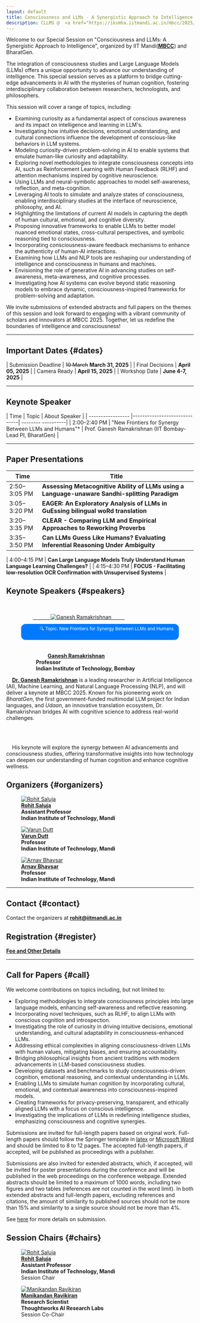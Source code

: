 ```yaml
---
layout: default
title: Consciousness and LLMs - A Synergistic Approach to Intelligence
description: CLLMS @  <a href="https://iksmha.iitmandi.ac.in/mbcc/2025/"><b>MBCC</b></a> 2025, June 4-7, 2025
---
```





Welcome to our Special Session on "Consciousness and LLMs: A Synergistic Approach to Intelligence", organized by  IIT Mandi(<a href="https://iksmha.iitmandi.ac.in/mbcc/2025/"><b>MBCC</b></a>) and BharatGen.

The integration of consciousness studies and Large Language Models (LLMs) offers a unique opportunity to advance our understanding of intelligence. This special session serves as a platform to bridge cutting-edge advancements in AI with the mysteries of human cognition, fostering interdisciplinary collaboration between researchers, technologists, and philosophers.

This session will cover a range of topics, including:

+ Examining curiosity as a fundamental aspect of conscious awareness and its impact on intelligence and learning in LLM's. 
+ Investigating how intuitive decisions, emotional understanding, and cultural connections influence the development of conscious-like behaviors in LLM systems. 
+ Modeling curiosity-driven problem-solving in AI to enable systems that emulate human-like curiosity and adaptability.
+ Exploring novel methodologies to integrate consciousness concepts into AI, such as Reinforcement Learning with Human Feedback (RLHF) and attention mechanisms inspired by cognitive neuroscience. 
+ Using LLMs and neural-symbolic approaches to model self-awareness, reflection, and meta-cognition. 
+ Leveraging AI tools to simulate and analyze states of consciousness, enabling interdisciplinary studies at the interface of neuroscience, philosophy, and AI.
+ Highlighting the limitations of current AI models in capturing the depth of human cultural, emotional, and cognitive diversity. 
+ Proposing innovative frameworks to enable LLMs to better model nuanced emotional states, cross-cultural perspectives, and symbolic reasoning tied to consciousness. 
+ Incorporating consciousness-aware feedback mechanisms to enhance the authenticity of human-AI interactions.
+ Examining how LLMs and NLP tools are reshaping our understanding of intelligence and consciousness in humans and machines. 
+ Envisioning the role of generative AI in advancing studies on self-awareness, meta-awareness, and cognitive processes. 
+ Investigating how AI systems can evolve beyond static reasoning models to embrace dynamic, consciousness-inspired frameworks for problem-solving and adaptation.

We invite submissions of extended abstracts and full papers on the themes of this session and look forward to engaging with a vibrant community of scholars and innovators at MBCC 2025. Together, let us redefine the boundaries of intelligence and consciousness!

---
## **Important Dates** {#dates}

| Submission Deadline  | ~~10 March~~ **March 31, 2025** |
| Final Decisions  | **April 05, 2025** |
| Camera Ready  | **April 15, 2025** |
| Workshop Date | **June 4-7, 2025** | 

---

## Keynote Speaker

| Time       | Topic   | About Speaker                      |
| -----------------   |------------------------------| -------- ----------|
| 2:00–2:40 PM  | "New Frontiers for Synergy Between LLMs and Humans"* | Prof. Ganesh Ramakrishnan (IIT Bombay- Lead PI, BharatGen)  |


---

## Paper Presentations

| Time         | Title |
|--------------|-------|
| 2:50–3:05 PM | **Assessing Metacognitive Ability of LLMs using a Language-unaware Sandhi-splitting Paradigm** |
| 3:05–3:20 PM | **EAGER: An Exploratory Analysis of LLMs in GuEssing bilingual woRd translation** |
| 3:20–3:35 PM | **CLEAR - Comparing LLM and Empirical Approaches to Reworking Proverbs** |
| 3:35–3:50 PM | **Can LLMs Guess Like Humans? Evaluating Inferential Reasoning Under Ambiguity**  |

| 4:00–4:15 PM | **Can Large Language Models Truly Understand Human Language Learning Challenges?** |
| 4:15–4:30 PM | **FOCUS - Facilitating low-resolution OCR Confirmation with Unsupervised Systems** |


## **Keynote Speakers** {#speakers}
<div class="container">
    <figure>
        <a href="https://beerys.github.io/">
            <img class="img-author" src="assets/imgs/ganeshramakrishnan.png" alt="Ganesh Ramakrishnan"/>
        </a>
        <!-- Badge -->
        <div style="background-color: #007BFF; color: white; padding: 4px 10px; border-radius: 12px; font-size: 0.85em; display: inline-block; margin-top: 10px;">
            🔍  Topic: New Frontiers for Synergy Between LLMs and Humans
        </div>
        <br><br>
        <b>
            <a href="https://sites.google.com/cs.washington.edu/william-agnew/home">Ganesh Ramakrishnan</a><br>
            Professor<br>
            Indian Institute of Technology, Bombay
        </b>
    </figure>
</div>

<div class="bio-text">
    <a href="https://beerys.github.io/"><b>Dr. Ganesh Ramakrishnan</b></a> is a leading researcher in Artificial Intelligence (AI), Machine Learning, and Natural Language Processing (NLP), and will deliver a keynote at MBCC 2025. Known for his pioneering work on <i>BharatGen</i>, the first government-funded multimodal LLM project for Indian languages, and <i>Udaan</i>, an innovative translation ecosystem, Dr. Ramakrishnan bridges AI with cognitive science to address real-world challenges.

    <br><br>

    His keynote will explore the synergy between AI advancements and consciousness studies, offering transformative insights into how technology can deepen our understanding of human cognition and enhance cognitive wellness.
</div>


## **Organizers** {#organizers}
<div class="container">

<figure>
    <a href="">
    <img class="img-author" src="assets/imgs/rohit.jpg" alt="Rohit Saluja"/></a>
    <b><br><a href="/">Rohit Saluja</a>
    <br>Assistant Professor<br>Indian Institute of Technology, Mandi</b>
</figure>

<figure>
    <a href="">
    <img class="img-author" src="assets/imgs/varun.jpg" alt="Varun Dutt"/></a>
    <b><br><a href="">Varun Dutt</a>
    <br>Professor<br>Indian Institute of Technology, Mandi</b>
</figure>

<figure>
    <a href="">
    <img class="img-author" src="assets/imgs/arnav.jpg" alt="Arnav Bhavsar"/></a>
    <b><br><a href="">Arnav Bhavsar</a>
    <br>Professor<br>Indian Institute of Technology, Mandi</b>
</figure>


</div>

---



## **Contact** {#contact}
Contact the organizers at **[rohit@iitmandi.ac.in](mailto:rohit@iitmandi.ac.in)**

## **Registration** {#register}
**[Fee and Other Details](https://iksmha.iitmandi.ac.in/mbcc/2025/fees.php)**


---
## **Call for Papers** {#call}

We welcome contributions on topics including, but not limited to:

+ Exploring methodologies to integrate consciousness principles into large language models, enhancing self-awareness and reflective reasoning.
+ Incorporating novel techniques, such as RLHF, to align LLMs with conscious cognition and introspection.
+ Investigating the role of curiosity in driving intuitive decisions, emotional understanding, and cultural adaptability in consciousness-enhanced LLMs.
+ Addressing ethical complexities in aligning consciousness-driven LLMs with human values, mitigating biases, and ensuring accountability.
+ Bridging philosophical insights from ancient traditions with modern advancements in LLM-based consciousness studies.
+ Developing datasets and benchmarks to study consciousness-driven cognition, emotional reasoning, and contextual understanding in LLMs.
+ Enabling LLMs to simulate human cognition by incorporating cultural, emotional, and contextual awareness into consciousness-inspired models.
+ Creating frameworks for privacy-preserving, transparent, and ethically aligned LLMs with a focus on conscious intelligence.
+ Investigating the implications of LLMs in redefining intelligence studies, emphasizing consciousness and cognitive synergies.

Submissions are invited for full-length papers based on original work. Full-length papers should follow the Springer template in [latex](https://resource-cms.springernature.com/springer-cms/rest/v1/content/19338728/data/v1) or [Microsoft Word](https://resource-cms.springernature.com/springer-cms/rest/v1/content/19338734/data/v1) and should be limited to 8 to 12 pages. The accepted full-length papers, if accepted, will be published as proceedings with a publisher. 

Submissions are also invited for extended abstracts, which, if accepted, will be invited for poster presentations during the conference and will be published in the web proceedings on the conference webpage. Extended abstracts should be limited to a maximum of 1000 words, including two figures and two tables (references are not counted in the word limit). In both extended abstracts and full-length papers, excluding references and citations, the amount of similarity to published sources should not be more than 15% and similarity to a single source should not be more than 4%.

See <a href="https://iksmha.iitmandi.ac.in/mbcc/2025/session_details.php?id=rohit">here</a> for more details on submission. 

## **Session Chairs** {#chairs}
<div class="container">

<figure>
    <a href="/">
    <img class="img-author" src="assets/imgs/rohit.jpg" alt="Rohit Saluja"/></a>
    <b><br><a href="https://candiceschumann.com/">Rohit Saluja</a>
    <br>Assistant Professor<br>Indian Institute of Technology, Mandi</b>
     <br>Session Chair
</figure>

<figure>
    <a href="/">
    <img class="img-author" src="assets/imgs/mani.jpeg" alt="Manikandan Ravikiran"/></a>
    <b><br><a href="">Manikandan Ravikiran</a>
    <br>Research Scientist<br>
    Thoughtworks AI Research Labs
    </b>
    <br>Session Co-Chair
</figure>

</div>



